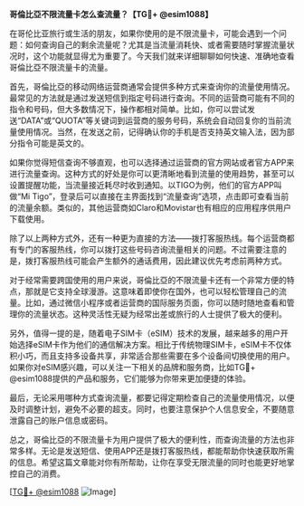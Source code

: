 **哥倫比亞不限流量卡怎么查流量？【TG💪+ @esim1088】**

在哥伦比亚旅行或生活的朋友，如果你使用的是不限流量卡，可能会遇到一个问题：如何查询自己的剩余流量呢？尤其是当流量消耗快、或者需要随时掌握流量状况时，这个功能就显得尤为重要了。今天我们就来详细聊聊如何快速、准确地查看哥倫比亞不限流量卡的流量。

首先，哥倫比亞的移动网络运营商通常会提供多种方式来查询你的流量使用情况。最常见的方法就是通过发送短信到指定号码进行查询。不同的运营商可能有不同的指令和号码，但大多数情况下，操作都相对简单。比如，你可以尝试发送“DATA”或“QUOTA”等关键词到运营商的服务号码，系统会自动回复你的当前流量使用情况。当然，在发送之前，记得确认你的手机是否支持英文输入法，因为部分指令可能是英文的。

如果你觉得短信查询不够直观，也可以选择通过运营商的官方网站或者官方APP来进行流量查询。这种方式的好处是你可以更清晰地看到流量的使用趋势，甚至可以设置提醒功能，当流量接近耗尽时收到通知。以TIGO为例，他们的官方APP叫做“Mi Tigo”，登录后可以直接在主界面找到“流量查询”选项，点击即可查看当前的流量余额。类似的，其他运营商如Claro和Movistar也有相应的应用程序供用户下载使用。

除了以上两种方式外，还有一种更为直接的方法——拨打客服热线。每个运营商都有专门的客服热线，你可以拨打这些号码咨询流量相关的问题。不过需要注意的是，拨打客服热线可能会产生额外的通话费用，因此建议优先考虑前两种方式。

对于经常需要跨国使用的用户来说，哥倫比亞的不限流量卡还有一个非常方便的特点，那就是它支持全球漫游。这意味着即使你在国外，也可以轻松管理自己的流量。比如，通过微信小程序或者运营商的国际服务页面，你可以随时随地查看和管理你的流量状态。这种灵活性无疑为经常出差或旅行的人士提供了极大的便利。

另外，值得一提的是，随着电子SIM卡（eSIM）技术的发展，越来越多的用户开始选择eSIM卡作为他们的通信解决方案。相比于传统物理SIM卡，eSIM卡不仅体积小巧，而且支持多设备共享，非常适合那些需要在多个设备间切换使用的用户。如果你对eSIM感兴趣，可以关注一下相关的品牌和服务商，比如TG💪+ @esim1088提供的产品和服务，它们能够为你带来更加便捷的体验。

最后，无论采用哪种方式查询流量，都要记得定期检查自己的流量使用情况，以便及时调整计划，避免不必要的超支。同时，也要注意保护个人信息安全，不要随意泄露自己的账户信息或密码。

总之，哥倫比亞的不限流量卡为用户提供了极大的便利性，而查询流量的方法也非常多样。无论是发送短信、使用APP还是拨打客服热线，都能帮助你快速获取所需的信息。希望这篇文章能对你有所帮助，让你在享受无限流量的同时也能更好地掌控自己的消费。

[[TG💪+ @esim1088](https://t.me/s/esim1088) ![Image](https://i.postimg.cc/4NQfJmqS/Snipaste-2025-05-13-00-14-12.png)]